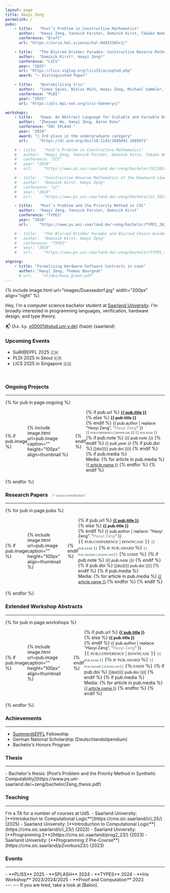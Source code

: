 ```yaml
---
layout: page
title: Haoyi Zeng
permalink: /
pubs:
    - title:   "Post’s Problem in Constructive Mathematics"
      author:  "Haoyi Zeng, Yannick Forster, Dominik Kirst, Takako Nemoto"
      conference: "Draft"
      url: "https://inria.hal.science/hal-04923365v1/"

    - title:   "The Blurred Drinker Paradox: Constructive Reverse Mathematics of the Downward Löwenheim-Skolem Theorem"
      author:  "Dominik Kirst*, Haoyi Zeng*"
      conference: "LICS"
      year: "2025"
      url: "https://lics.siglog.org/lics25/accepted.php"
      award: "⭐ Distinguished Paper"

    - title:   "Destabilizing Iris"
      author:  "Simon Spies, Niklas Mück, Haoyi Zeng, Michael Sammler, Andrea Lattuada, Peter Müller, Derek Dreyer"
      conference: "PLDI"
      year: "2025"
      url: "https://plv.mpi-sws.org/iris-daenerys/"

workshops:
    - title:   "Kawa: An Abstract Language for Scalable and Variable Detection of Spectre Vulnerabilities"
      author:  "Zheyuan Wu, Haoyi Zeng, Aaron Bies"
      conference: "SRC SPLASH "
      year: "2024"
      award: "🥉 3rd place in the undergraduate category"
      url:     "https://dl.acm.org/doi/10.1145/3689491.3689971"

    # - title:   "Post’s Problem in Constructive Mathematics"
    #   author:  "Haoyi Zeng, Yannick Forster, Dominik Kirst, Takako Nemoto"
    #   conference: "CCC"
    #   year: "2024"
    #   url:     "https://www.ps.uni-saarland.de/~zeng/bachelor/CCC2024_Post.pdf"

    # - title:   "Constructive Reverse Mathematics of the Downward Löwenheim-Skolem Theorem"
    #   author:  "Dominik Kirst, Haoyi Zeng"
    #   conference: "LC"
    #   year: "2024"
    #   url:     "https://www.ps.uni-saarland.de/~zeng/bachelor/LC_2024_LS.pdf"

    - title:   "Post’s Problem and the Priority Method in CIC"
      author:  "Haoyi Zeng, Yannick Forster, Dominik Kirst"
      conference: "TYPES"
      year: "2024"
      url:     "https://www.ps.uni-saarland.de/~zeng/bachelor/TYPES_2024_Post.pdf"

    # - title:   "The Blurred Drinker Paradox and Blurred Choice Axioms for the Downward Löwenheim-Skolem Theorem"
    #   author:  "Dominik Kirst, Haoyi Zeng"
    #   conference: "TYPES"
    #   year: "2024"
    #   url:     "https://www.ps.uni-saarland.de/~zeng/bachelor/TYPES_2024_LS.pdf"

ongoing:
    - title: "Formalizing Hardware-Software Contracts in Lean"
      author: "Haoyi Zeng, Thomas Bourgeat"
      # url:    "slides/hwsw_green.pdf"
---
```


{% include image.html url="images/Duessedorf.jpg" width="200px" align="right" %}

Hey, I'm a computer science bachelor student at [Saarland University]. 
I'm broadly interested in programming languages, verification, hardware design, and type theory.

<!-- **Email:** (λx. λy. x00001@stud.uni-y.de) (haze) (saarland) -->
📬 (λx. λy. x00001@stud.uni-y.de) (haze) (saarland)

### Upcoming Events
- SuRI@EPFL 2025 🇨🇭
- PLDI 2025 in Seoul 🇰🇷
- LICS 2025 in Singapore 🇸🇬

<br>

<!-- ---
### Ongoing Projects -->
### <span class="title-style">Ongoing Projects</span>
<hr class="title-line">

{% for pub in page.ongoing %}
<div style="display: flex; align-items: center; margin-bottom: 20px;">
  {% if pub.image %}
    <div style="margin-right: 20px;">
      {% include image.html url=pub.image caption="" height="100px" align=thumbnail %}
    </div>
  {% endif %}
  <div>
    {% if pub.url %}
      <strong style="font-size: 0.9em;"><a href="{% if pub.internal %}{{pub.url | prepend: site.baseurl}}{% else %}{{pub.url}}{% endif %}">{{ pub.title }}</a></strong><br />
    {% else %}
      <strong style="font-size: 0.9em;">{{ pub.title }}</strong><br />
    {% endif %}
    <span style="font-size: 0.9em;">{{ pub.author | replace: "Haoyi Zeng", "<span style='font-weight: 500; color: #999; '>Haoyi Zeng</span>" }}</span><br />
    <span style="font-family: Georgia, serif; font-variant: small-caps; font-size: 0.85em;">
  {{ pub.conference | downcase }} {{ pub.year }}</span>
    {% if pub.note %} <i style="font-size: 0.9em;">({{ pub.note }})</i> {% endif %} 
    <i style="font-size: 0.9em;">{{ pub.year }}</i>
    {% if pub.doi %} 
      <span style="font-size: 0.9em;">[[doi]({{ pub.doi }})]</span> 
    {% endif %}
    {% if pub.media %}
      <br />Media: 
      {% for article in pub.media %}
        <a href="{{ article.url }}" target="_blank" style="font-size: 0.9em;">{{ article.name }}</a>
      {% endfor %}
    {% endif %}
  </div>
</div>
{% endfor %}

<!-- ### Publications -->
<!-- ### Research Papers
{% for pub in page.pubs %}
<div style="display: flex; align-items: center; margin-bottom: 20px;">
  {% if pub.image %}
    <div style="margin-right: 20px;">
      {% include image.html url=pub.image caption="" height="100px" align=thumbnail %}
    </div>
  {% endif %}
  <div>
    {% if pub.url %}
      <strong><a href="{% if pub.internal %}{{pub.url | prepend: site.baseurl}}{% else %}{{pub.url}}{% endif %}">{{ pub.title }}</a></strong><br />
    {% else %}
      <strong>{{ pub.title }}</strong><br />
    {% endif %}
    {{ pub.author }}<br />
    <i>{{ pub.conference }}</i><br />
    {% if pub.note %} <i>({{ pub.note }})</i> {% endif %} <i>{{ pub.year }}</i>
    {% if pub.doi %} [[doi]({{ pub.doi }})] {% endif %}
    {% if pub.media %}
      <br />Media: 
      {% for article in pub.media %}
        <a href="{{ article.url }}" target="_blank">{{ article.name }}</a>
      {% endfor %}
    {% endif %}
  </div>
</div>
{% endfor %} -->

<!-- ---
### Research Papers -->
<!-- ### <span class="title-style">Research Papers </span> -->
### <span class="title-style">Research Papers</span> <span style="font-size: 0.6em;color: #999; margin-left: 10px;"><i>(* equal contribution)</i></span>

<hr class="title-line">

<!-- ### <span style="color: silver;">Research Papers</span> -->

{% for pub in page.pubs %}
<div style="display: flex; align-items: center; margin-bottom: 20px;">
  {% if pub.image %}
    <div style="margin-right: 20px;">
      {% include image.html url=pub.image caption="" height="100px" align=thumbnail %}
    </div>
  {% endif %}
  <div>
    {% if pub.url %}
      <strong style="font-size: 0.9em;"><a href="{% if pub.internal %}{{pub.url | prepend: site.baseurl}}{% else %}{{pub.url}}{% endif %}">{{ pub.title }}</a></strong><br />
    {% else %}
      <strong style="font-size: 0.9em;">{{ pub.title }}</strong><br />
    {% endif %}
    <span style="font-size: 0.9em;">{{ pub.author | replace: "Haoyi Zeng", "<span style='font-weight: 500; color: #999; '>Haoyi Zeng</span>" }}</span><br />
    <span style="font-family: Georgia, serif; font-variant: small-caps; font-size: 1.2em;">
      {{ pub.conference | downcase }}
      <span style="font-size: 0.75em;"> {{ pub.year }}</span>
      {% if pub.award %}
      <span style="font-size: 0.75em; color: #0a5c0a"> {{ pub.award | downcase}}</span>
      {% endif %}
    </span>
    {% if pub.note %} <i style="font-size: 0.9em;">({{ pub.note }})</i> {% endif %} 
    {% if pub.doi %} 
      <span style="font-size: 0.9em;">[[doi]({{ pub.doi }})]</span> 
    {% endif %}
    {% if pub.media %}
      <br />Media: 
      {% for article in pub.media %}
        <a href="{{ article.url }}" target="_blank" style="font-size: 0.9em;">{{ article.name }}</a>
      {% endfor %}
    {% endif %}
  </div>
</div>
{% endfor %}


<!-- <button onclick="togglePubDetails()">Show Publications</button>

<div id="pub-details" style="display:none; margin-top: 10px;">
  {% for pub in page.pubs %}
  <div style="display: flex; align-items: center; margin-bottom: 20px;">
    {% if pub.image %}
      <div style="margin-right: 20px;">
        {% include image.html url=pub.image caption="" height="100px" align=thumbnail %}
      </div>
    {% endif %}
    <div>
      <strong><a href="{% if pub.internal %}{{pub.url | prepend: site.baseurl}}{% else %}{{pub.url}}{% endif %}">{{ pub.title }}</a></strong><br />
      {{ pub.author }}<br />
      <i>{{ pub.journal }}</i><br />
      {% if pub.note %} <i>({{ pub.note }})</i> {% endif %} <i>{{ pub.year }}</i>
      {% if pub.doi %} [[doi]({{ pub.doi }})] {% endif %}
      {% if pub.media %}
        <br />Media: 
        {% for article in pub.media %}
          <a href="{{ article.url }}" target="_blank">{{ article.name }}</a>
        {% endfor %}
      {% endif %}
    </div>
  </div>
  {% endfor %}
</div>

<script>
  // Function to toggle the visibility of the publication details
  function togglePubDetails() {
    var pubDetails = document.getElementById('pub-details');
    if (pubDetails.style.display === "none") {
      pubDetails.style.display = "block";
    } else {
      pubDetails.style.display = "none";
    }
  }
</script> -->

<!-- ----
### Extended Workshop Abstracts -->

### <span class="title-style">Extended Workshop Abstracts</span>
<hr class="title-line">

{% for pub in page.workshops %}
<div style="display: flex; align-items: center; margin-bottom: 20px;">
  {% if pub.image %}
    <div style="margin-right: 20px;">
      {% include image.html url=pub.image caption="" height="100px" align=thumbnail %}
    </div>
  {% endif %}
  <div>
    {% if pub.url %}
      <strong style="font-size: 0.9em;"><a href="{% if pub.internal %}{{pub.url | prepend: site.baseurl}}{% else %}{{pub.url}}{% endif %}">{{ pub.title }}</a></strong><br />
    {% else %}
      <strong style="font-size: 0.9em;">{{ pub.title }}</strong><br />
    {% endif %}
    <span style="font-size: 0.9em;">{{ pub.author | replace: "Haoyi Zeng", "<span style='font-weight: 500; color: #999; '>Haoyi Zeng</span>" }}</span><br />
    <span style="font-family: Georgia, serif; font-variant: small-caps; font-size: 1.2em;">
      {{ pub.conference | downcase }}
      <span style="font-size: 0.75em;"> {{ pub.year }}</span>
      {% if pub.award %}
      <span style="font-size: 0.75em; color: #0a5c0a"> {{ pub.award | downcase}}</span>
      {% endif %}
    </span>
    {% if pub.doi %} 
      <span style="font-size: 0.9em;">[[doi]({{ pub.doi }})]</span> 
    {% endif %}
    {% if pub.media %}
      <br />Media: 
      {% for article in pub.media %}
        <a href="{{ article.url }}" target="_blank" style="font-size: 0.9em;">{{ article.name }}</a>
      {% endfor %}
    {% endif %}
  </div>
</div>
{% endfor %}



<!-- ---
### Achievements -->

### <span class="title-style">Achievements</span>
<hr class="title-line">

- [Summer@EPFL](https://summer.epfl.ch/) Fellowship
- German National Scholarship (Deutschlandstipendium)
- Bachelor’s Honors Program 

<!-- ---
### Thesis -->
### <span class="title-style">Thesis</span>
<hr class="title-line">
- Bachelor's thesis:
  [Post’s Problem and the Priority Method in Synthetic Computability](https://www.ps.uni-saarland.de/~zeng/bachelor/Zeng_thesis.pdf)

<!-- ---
### Teaching -->

### <span class="title-style">Teaching</span>
<hr class="title-line">
I'm a TA for a number of courses at UdS.
- Saarland University: [**Introduction to Computational Logic**](https://cms.sic.saarland/icl_25/) (2025)
- Saarland University: [**Introduction to Computational Logic**](https://cms.sic.saarland/icl_23/) (2023)
- Saarland University: [**Programming 2**](https://cms.sic.saarland/prog2_23/) (2023)
- Saarland University: [**Programming 2 Pre-Course**](https://cms.sic.saarland/p2vorkurs23/) (2023)

<!-- ---
### Events -->

### <span class="title-style">Events</span>
<hr class="title-line">
- **PLISS** 2025
- **SPLASH** 2024 
- **TYPES** 2024
- **Iris Workshop** 2023/2024/2025
- **Proof and Computation** 2023

<br>
---
---
If you are tired, take a look at [Baloo].

[Saarland University]: https://saarland-informatics-campus.de/
[Baloo]: https://zheyuanwu.github.io/baloo.html

